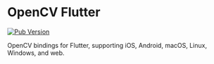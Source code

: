 # OpenCV Flutter

[![Pub Version](https://img.shields.io/pub/v/opencv_flutter?color=%233dc6fd&logo=flutter&logoColor=%233dc6fd)](https://pub.dev/packages/opencv_flutter)

OpenCV bindings for Flutter, supporting iOS, Android, macOS, Linux, Windows, and web.
